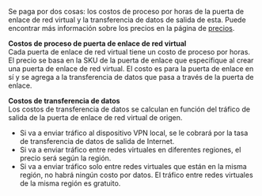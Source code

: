Se paga por dos cosas: los costos de proceso por horas de la puerta de enlace de red virtual y la transferencia de datos de salida de esta. Puede encontrar más información sobre los precios en la página de [precios](https://azure.microsoft.com/pricing/details/vpn-gateway).

**Costos de proceso de puerta de enlace de red virtual**<br>Cada puerta de enlace de red virtual tiene un costo de proceso por horas. El precio se basa en la SKU de la puerta de enlace que especifique al crear una puerta de enlace de red virtual. El costo es para la puerta de enlace en sí y se agrega a la transferencia de datos que pasa a través de la puerta de enlace.

**Costos de transferencia de datos**<br>Los costos de transferencia de datos se calculan en función del tráfico de salida de la puerta de enlace de red virtual de origen.

- Si va a enviar tráfico al dispositivo VPN local, se le cobrará por la tasa de transferencia de datos de salida de Internet.
- Si va a enviar tráfico entre redes virtuales en diferentes regiones, el precio será según la región.
- Si va a enviar tráfico solo entre redes virtuales que están en la misma región, no habrá ningún costo por datos. El tráfico entre redes virtuales de la misma región es gratuito.

<!---HONumber=AcomDC_0921_2016-->